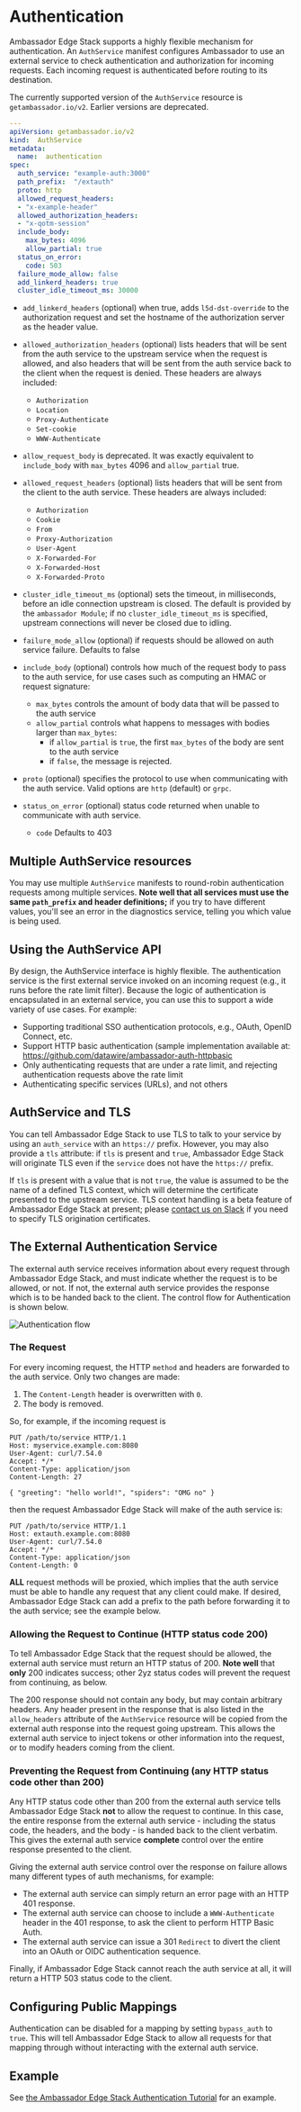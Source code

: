 # Authentication

Ambassador Edge Stack supports a highly flexible mechanism for authentication. An `AuthService` manifest configures Ambassador to use an external service to check authentication and authorization for incoming requests. Each incoming request is authenticated before routing to its destination.

The currently supported version of the `AuthService` resource is `getambassador.io/v2`. Earlier versions are deprecated.

```yaml
---
apiVersion: getambassador.io/v2
kind:  AuthService
metadata:
  name:  authentication
spec:
  auth_service: "example-auth:3000"
  path_prefix:  "/extauth"
  proto: http
  allowed_request_headers:
  - "x-example-header"
  allowed_authorization_headers:
  - "x-qotm-session"
  include_body:
    max_bytes: 4096
    allow_partial: true
  status_on_error: 
    code: 503
  failure_mode_allow: false
  add_linkerd_headers: true
  cluster_idle_timeout_ms: 30000
```

- `add_linkerd_headers` (optional) when true, adds `l5d-dst-override` to the authorization request and set the hostname of the authorization server as the header value.

- `allowed_authorization_headers` (optional) lists headers that will be sent from the auth service to the upstream service when the request is allowed, and also headers that will be sent from the auth service back to the client when the request is denied. These headers are always included:
    * `Authorization`
    * `Location`
    * `Proxy-Authenticate`
    * `Set-cookie`
    * `WWW-Authenticate`

- `allow_request_body` is deprecated. It was exactly equivalent to `include_body` with `max_bytes` 4096 and `allow_partial` true.

- `allowed_request_headers` (optional) lists headers that will be sent from the client to the auth service. These headers are always included:
    * `Authorization`
    * `Cookie`
    * `From`
    * `Proxy-Authorization`
    * `User-Agent`
    * `X-Forwarded-For`
    * `X-Forwarded-Host`
    * `X-Forwarded-Proto`

- `cluster_idle_timeout_ms` (optional) sets the timeout, in milliseconds, before an idle connection upstream is closed. The default is provided by the `ambassador Module`; if no `cluster_idle_timeout_ms` is specified, upstream connections will never be closed due to idling.

- `failure_mode_allow` (optional) if requests should be allowed on auth service failure. Defaults to false

- `include_body` (optional) controls how much of the request body to pass to the auth service, for use cases such as computing an HMAC or request signature:
    * `max_bytes` controls the amount of body data that will be passed to the auth service
    * `allow_partial` controls what happens to messages with bodies larger than `max_bytes`:
       * if `allow_partial` is `true`, the first `max_bytes` of the body are sent to the auth service
       * if `false`, the message is rejected.

- `proto` (optional) specifies the protocol to use when communicating with the auth service. Valid options are `http` (default) or `grpc`.

- `status_on_error` (optional) status code returned when unable to communicate with auth service. 
    * `code` Defaults to 403

## Multiple AuthService resources

You may use multiple `AuthService` manifests to round-robin authentication requests among multiple services. **Note well that all services must use the same `path_prefix` and header definitions;** if you try to have different values, you'll see an error in the diagnostics service, telling you which value is being used.

## Using the AuthService API

By design, the AuthService interface is highly flexible. The authentication service is the first external service invoked on an incoming request (e.g., it runs before the rate limit filter). Because the logic of authentication is encapsulated in an external service, you can use this to support a wide variety of use cases. For example:

* Supporting traditional SSO authentication protocols, e.g., OAuth, OpenID Connect, etc.
* Support HTTP basic authentication (sample implementation available at:  https://github.com/datawire/ambassador-auth-httpbasic
* Only authenticating requests that are under a rate limit, and rejecting authentication requests above the rate limit
* Authenticating specific services (URLs), and not others

## AuthService and TLS

You can tell Ambassador Edge Stack to use TLS to talk to your service by using an `auth_service` with an `https://` prefix. However, you may also provide a `tls` attribute: if `tls` is present and `true`, Ambassador Edge Stack will originate TLS even if the `service` does not have the `https://` prefix.

If `tls` is present with a value that is not `true`, the value is assumed to be the name of a defined TLS context, which will determine the certificate presented to the upstream service. TLS context handling is a beta feature of Ambassador Edge Stack at present; please [contact us on Slack](https://d6e.co/slack) if you need to specify TLS origination certificates.

## The External Authentication Service

The external auth service receives information about every request through Ambassador Edge Stack, and must indicate whether the request is to be allowed, or not. If not, the external auth service provides the response which is to be handed back to the client. The control flow for Authentication is shown below.

![Authentication flow](../../../doc-images/auth-flow.png)

### The Request

For every incoming request, the HTTP `method` and headers are forwarded to the auth service. Only two changes are made:

1. The `Content-Length` header is overwritten with `0`.
2. The body is removed.

So, for example, if the incoming request is

```
PUT /path/to/service HTTP/1.1
Host: myservice.example.com:8080
User-Agent: curl/7.54.0
Accept: */*
Content-Type: application/json
Content-Length: 27

{ "greeting": "hello world!", "spiders": "OMG no" }
```

then the request Ambassador Edge Stack will make of the auth service is:

```
PUT /path/to/service HTTP/1.1
Host: extauth.example.com:8080
User-Agent: curl/7.54.0
Accept: */*
Content-Type: application/json
Content-Length: 0
```

**ALL** request methods will be proxied, which implies that the auth service must be able to handle any request that any client could make. If desired, Ambassador Edge Stack can add a prefix to the path before forwarding it to the auth service; see the example below.

### Allowing the Request to Continue (HTTP status code 200)

To tell Ambassador Edge Stack that the request should be allowed, the external auth service must return an HTTP status of 200. **Note well** that **only** 200 indicates success; other 2yz status codes will prevent the request from continuing, as below.

The 200 response should not contain any body, but may contain arbitrary headers. Any header present in the response that is also listed in the `allow_headers` attribute of the `AuthService` resource will be copied from the external auth response into the request going upstream. This allows the external auth service to inject tokens or other information into the request, or to modify headers coming from the client.

### Preventing the Request from Continuing (any HTTP status code other than 200)

Any HTTP status code other than 200 from the external auth service tells Ambassador Edge Stack **not** to allow the request to continue. In this case, the entire response from the external auth service - including the status code, the headers, and the body - is handed back to the client verbatim. This gives the external auth service **complete** control over the entire response presented to the client.

Giving the external auth service control over the response on failure allows many different types of auth mechanisms, for example:

- The external auth service can simply return an error page with an HTTP 401 response.
- The external auth service can choose to include a `WWW-Authenticate` header in the 401 response, to ask the client to perform HTTP Basic Auth.
- The external auth service can issue a 301 `Redirect` to divert the client into an OAuth or OIDC authentication sequence.

Finally, if Ambassador Edge Stack cannot reach the auth service at all, it will return a HTTP 503 status code to the client.

## Configuring Public Mappings

Authentication can be disabled for a mapping by setting `bypass_auth` to `true`. This will tell Ambassador Edge Stack to allow all requests for that mapping through without interacting with the external auth service.

## Example

See [the Ambassador Edge Stack Authentication Tutorial](../../../user-guide/auth-tutorial) for an example.
